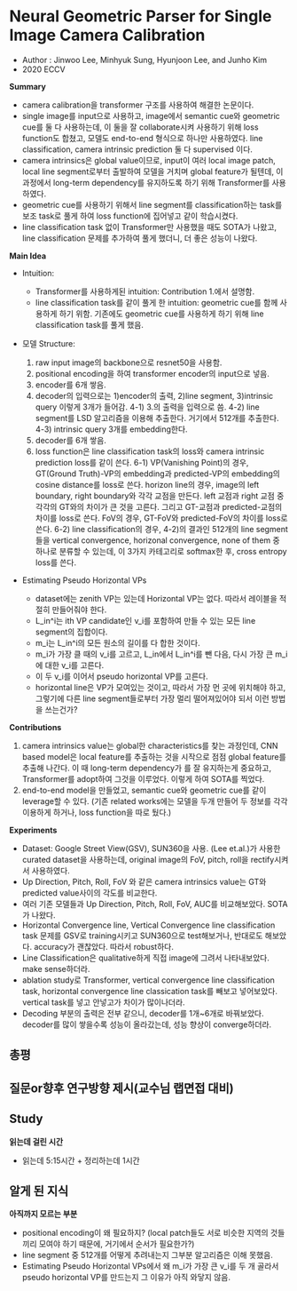 # Neural Geometric Parser for Single Image Camera Calibration
- Author : Jinwoo Lee, Minhyuk Sung, Hyunjoon Lee, and Junho Kim
- 2020 ECCV

**Summary**
- camera calibration을 transformer 구조를 사용하여 해결한 논문이다. 
- single image를 input으로 사용하고, image에서 semantic cue와 geometric cue를 둘 다 사용하는데, 이 둘을 잘 
collaborate시켜 사용하기 위해 loss function도 합쳤고, 모델도 end-to-end 형식으로 하나만 사용하였다. line classification, camera intrinsic prediction 둘 다 supervised 이다.
- camera intrinsics은 global value이므로, input이 여러 local image patch, local line segment로부터 출발하여 모델을 거치며 global feature가 될텐데, 이 과정에서 
long-term dependency를 유지하도록 하기 위해 Transformer를 사용하였다.
- geometric cue를 사용하기 위해서 line segment를 classification하는 task를 보조 task로 풀게 하여 loss function에 집어넣고 같이 학습시켰다.
- line classification task 없이 Transformer만 사용했을 때도 SOTA가 나왔고, line classification 문제를 추가하여 풀게 했더니, 더 좋은 성능이 나왔다.

**Main Idea**
- Intuition:
  - Transformer를 사용하게된 intuition: Contribution 1.에서 설명함.
  - line classification task를 같이 풀게 한 intuition: geometric cue를 함께 사용하게 하기 위함. 기존에도 geometric cue를 사용하게 하기 위해 line classification task를 풀게 했음.

- 모델 Structure:
  1. raw input image의 backbone으로 resnet50을 사용함.
  2. positional encoding을 하여 transformer encoder의 input으로 넣음.
  3. encoder를 6개 쌓음.
  4. decoder의 입력으로는 1)encoder의 출력, 2)line segment, 3)intrinsic query 이렇게 3개가 들어감.
    4-1) 3.의 출력을 입력으로 씀.
    4-2) line segment를 LSD 알고리즘을 이용해 추출한다. 거기에서 512개를 추출한다.
    4-3) intrinsic query 3개를 embedding한다.
  5. decoder를 6개 쌓음.
  6. loss function은 line classification task의 loss와 camera intrinsic prediction loss를 같이 쓴다. 
    6-1) VP(Vanishing Point)의 경우, GT(Ground Truth)-VP의 embedding과 predicted-VP의 embedding의 cosine distance를 loss로 쓴다. horizon line의 경우, image의 left boundary, right boundary와
각각 교점을 만든다. left 교점과 right 교점 중 각각의 GT와의 차이가 큰 것을 고른다. 그리고 GT-교점과 predicted-교점의 차이를 loss로 쓴다. FoV의 경우, GT-FoV와 predicted-FoV의 차이를 loss로 쓴다.
    6-2) line classification의 경우, 4-2)의 결과인 512개의 line segment들을 vertical convergence, horizonal convergence, none of them 중 하나로 분류할 수 있는데, 이 3가지 카테고리로 softmax한 후,
cross entropy loss를 쓴다.

- Estimating Pseudo Horizontal VPs
  - dataset에는 zenith VP는 있는데 Horizontal VP는 없다. 따라서 레이블을 적절히 만들어줘야 한다.
  - L_in^i는 ith VP candidate인 v_i를 포함하여 만들 수 있는 모든 line segment의 집합이다.
  - m_i는 L_in^i의 모든 원소의 길이를 다 합한 것이다.
  - m_i가 가장 클 때의 v_i를 고르고, L_in에서 L_in^i를 뺀 다음, 다시 가장 큰 m_i에 대한 v_i를 고른다. 
  - 이 두 v_i를 이어서 pseudo horizontal VP를 고른다.
  - horizontal line은 VP가 모여있는 것이고, 따라서 가장 먼 곳에 위치해야 하고, 그렇기에 다른 line segment들로부터 가장 멀리 떨어져있어야 되서 이런 방법을 쓰는건가?

**Contributions**
1. camera intrinsics value는 global한 characteristics를 찾는 과정인데, CNN based model은 local feature를 추출하는 것을 시작으로 점점 global feature를 추출해 나간다. 이 때 long-term dependency가
를 잘 유지하는게 중요하고, Transformer를 adopt하여 그것을 이루었다. 이렇게 하여 SOTA를 찍었다.
2. end-to-end model을 만들었고, semantic cue와 geometric cue를 같이 leverage할 수 있다. (기존 related works에는 모델을 두개 만들어 두 정보를 각각 이용하게 하거나, loss function을 따로 뒀다.)

**Experiments**
- Dataset: Google Street View(GSV), SUN360을 사용. (Lee et.al.)가 사용한 curated dataset을 사용하는데, original image의 FoV, pitch, roll을 rectify시켜서 사용하였다.
- Up Direction, Pitch, Roll, FoV 와 같은 camera intrinsics value는 GT와 predicted value사이의 각도를 비교한다.
- 여러 기존 모델들과 Up Direction, Pitch, Roll, FoV, AUC를 비교해보았다. SOTA가 나왔다.
- Horizontal Convergence line, Vertical Convergence line classification task 문제를 
GSV로 training시키고 SUN360으로 test해보거나, 반대로도 해보았다. accuracy가 괜찮았다. 따라서 robust하다.
- Line Classification은 qualitative하게 직접 image에 그려서 나타내보았다. make sense하더라.
- ablation study로 Transformer, vertical convergence line classification task, horizontal convergence line classication task를 빼보고 넣어보았다. vertical task를 넣고 안넣고가 차이가 많이나더라.
- Decoding 부분의 출력은 전부 같으니, decoder를 1개~6개로 바꿔보았다. decoder를 많이 쌓을수록 성능이 올라갔는데, 성능 향상이 converge하더라.

**총평**
- 

**질문or향후 연구방향 제시(교수님 랩면접 대비)**
- 

## Study

**읽는데 걸린 시간**
- 읽는데 5:15시간 + 정리하는데 1시간

**알게 된 지식**
-

**아직까지 모르는 부분**
- positional encoding이 왜 필요하지? (local patch들도 서로 비슷한 지역의 것들끼리 모여야 하기 때문에, 거기에서 순서가 필요한가?) 
- line segment 중 512개를 어떻게 추려내는지 그부분 알고리즘은 이해 못했음.
- Estimating Pseudo Horizontal VPs에서 왜 m_i가 가장 큰 v_i를 두 개 골라서 pseudo horizontal VP를 만드는지 그 이유가 아직 와닿지 않음.

